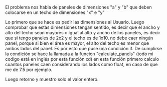 El problema nos habla de paneles de dimensiones "a" y "b" que deben colocarse en un techo de dimensiones "x" e "y"

Lo primero que se hace es pedir las dimensiones al Usuario.
Luego comprobar que estas dimensiones tengan sentido, es decir que el ancho y alto del techo sean mayores o igual al alto y ancho de los paneles,
es decir que si tengo paneles de 2x2 y el techo es de 1x10, no debe caer ningún panel, porque si bien el área es mayor, el alto del techo es menor que ambos lados del panel.
Es por esto que puse una condición if.
De cumplirse la condición se hace la llamada a la funcion "calculate_panels" (todo mi codigo está en inglés por esta función xd) en esta función primero calculo cuantos paneles
caen considerando los lados como float, en caso de que me de 7.5 por ejemplo.

Luego retorno y muestro solo el valor entero.
